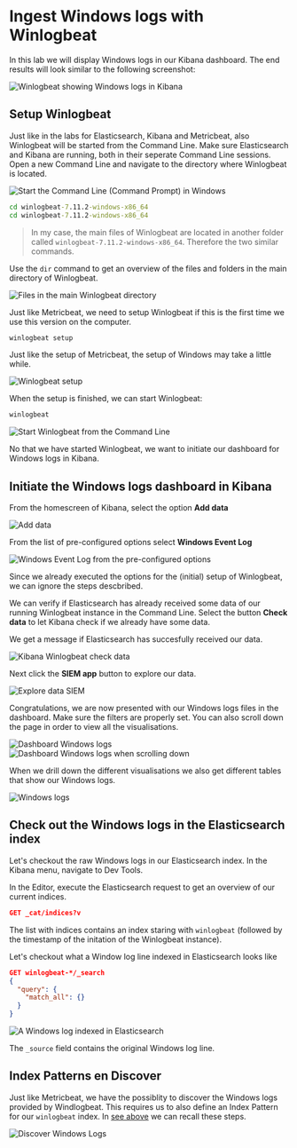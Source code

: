 # Ingest Windows logs with Winlogbeat

In this lab we will display Windows logs in our Kibana dashboard. The end results will look similar to the following screenshot:

![Winlogbeat showing Windows logs in Kibana](img/screenshot_winlogbeat_host_selecteerd_2_visualisaties.PNG)


## Setup Winlogbeat

Just like in the labs for Elasticsearch, Kibana and Metricbeat, also Winlogbeat will be started from the Command Line. Make sure Elasticsearch and Kibana are running, both in their seperate Command Line sessions. Open a new Command Line and navigate to the directory where Winlogbeat is located.


![Start the Command Line (Command Prompt) in Windows](img/start_command_prompt_windows.jpg)


```bat
cd winlogbeat-7.11.2-windows-x86_64
cd winlogbeat-7.11.2-windows-x86_64
```

> In my case, the main files of Winlogbeat are located in another folder called `winlogbeat-7.11.2-windows-x86_64`. Therefore the two similar commands.


Use the `dir` command to get an overview of the files and folders in the main directory of Winlogbeat. 

![Files in the main Winlogbeat directory](img/screenshot_overview_winlogbeat.PNG)


Just like Metricbeat, we need to setup Winlogbeat if this is the first time we use this version on the computer.

```bat
winlogbeat setup
```

Just like the setup of Metricbeat, the setup of Windows may take a little while.

![Winlogbeat setup](img/screenshot_winlogbeat_setup_eerste_keer.PNG)


When the setup is finished, we can start Winlogbeat:

```bat
winlogbeat
```

![Start Winlogbeat from the Command Line](img/screenshot_winlogbeat_gestart.PNG)


No that we have started Winlogbeat, we want to initiate our dashboard for Windows logs in Kibana.


## Initiate the Windows logs dashboard in Kibana


From the homescreen of Kibana, select the option **Add data**

![Add data](img/screenshot_homepage_kibana.PNG)



From the list of pre-configured options select **Windows Event Log**

![Windows Event Log from the pre-configured options](img/screenshot_windows_adddata_winlogbeat.PNG)


Since we already executed the options for the (initial) setup of Winlogbeat, we can ignore the steps descbribed. 

We can verify if Elasticsearch has already received some data of our running Winlogbeat instance in the Command Line. Select the button **Check data** to let Kibana check if we already have some data.

We get a message if Elasticsearch has succesfully received our data.


![Kibana Winlogbeat check data](img/screenshot_winlogbeat_stap_4_klik_data_received_.PNG)


Next click the **SIEM app** button to explore our data.

![Explore data SIEM](img/screenshot_winlog_beat_done_check_siem_app.PNG)


Congratulations, we are now presented with our Windows logs files in the dashboard. Make sure the filters are properly set. You can also scroll down the page in order to view all the visualisations.

![Dashboard Windows logs](img/winlogbeat_siem_app_empty.PNG)
![Dashboard Windows logs when scrolling down](img/winlogbeat_screenshot_siem_scroll_naar_beneden_events.PNG)


When we drill down the different visualisations we also get different tables that show our Windows logs.

![Windows logs](img/screenshot_winlogbeat_host_selecteerd_2_visualisaties.PNG)


## Check out the Windows logs in the Elasticsearch index

Let's checkout the raw Windows logs in our Elasticsearch index. In the Kibana menu, navigate to Dev Tools.

In the Editor, execute the Elasticsearch request to get an overview of our current indices.


```json
GET _cat/indices?v
```

The list with indices contains an index staring with `winlogbeat` (followed by the timestamp of the initation of the Winlogbeat instance).


Let's checkout what a Window log line indexed in Elasticsearch looks like

```json
GET winlogbeat-*/_search
{
  "query": {
    "match_all": {}
  }
}
```

![A Windows log indexed in Elasticsearch](img/screenshot_voorbeeld_output_winlogbeat_document_bekijken.PNG)



The `_source` field contains the original Windows log line.

 
## Index Patterns en Discover


Just like Metricbeat, we have the possiblity to discover the Windows logs provided by Windlogbeat. This requires us to also define an Index Pattern for our `winlogbeat` index. In [see above](##specify-index-patterns) we can recall these steps.


![Discover Windows Logs](img/screenshot_winlogbeat_discover.PNG)